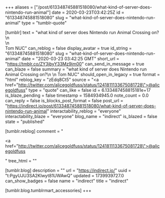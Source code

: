+++
aliases = ["/post/613348745881518080/what-kind-of-server-does-nintendo-run-animal"]
date = 2020-03-23T03:42:25Z
id = "613348745881518080"
slug = "what-kind-of-server-does-nintendo-run-animal"
type = "tumblr-quote"

[tumblr]
text = "what kind of server does Nintendo run Animal Crossing on?\n<br/>\n<br/>Tom NUC"
can_reblog = false
display_avatar = true
id_string = "613348745881518080"
slug = "what-kind-of-server-does-nintendo-run-animal"
date = "2020-03-23 03:42:25 GMT"
short_url = "https://tmblr.co/ZY3jbyY33Mz9im00"
can_send_in_message = true
can_blaze = false
summary = "what kind of server does Nintendo run Animal Crossing on?\n \n Tom NUC"
should_open_in_legacy = true
format = "html"
reblog_key = "zEdq8Ct5"
source = "<a href=\"http://twitter.com/alicegoldfuss/status/1241811133675081728\">@alicegoldfuss</a>"
type = "quote"
can_like = false
id = 6.133487458815181e+17
is_blaze_pending = false
timestamp = 1584934945.0
note_count = 0.0
can_reply = false
is_blocks_post_format = false
post_url = "https://indirect.io/post/613348745881518080/what-kind-of-server-does-nintendo-run-animal"
interactability_reblog = "everyone"
interactability_blaze = "everyone"
blog_name = "indirect"
is_blazed = false
state = "published"

[tumblr.reblog]
comment = "<p><a href=\"http://twitter.com/alicegoldfuss/status/1241811133675081728\">@alicegoldfuss</a></p>"
tree_html = ""

[tumblr.blog]
description = ""
url = "https://indirect.io/"
uuid = "t:PgyUJU3SA2Klwyt81UWAwQ"
updated = 1739939727.0
can_show_badges = false
name = "indirect"
title = "indirect"

[tumblr.blog.tumblrmart_accessories]
+++
